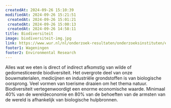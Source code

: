 ```yaml
---
createdAt: 2024-09-26 15:10:39
modifiedAt: 2024-09-26 15:21:51
 createdAt: 2024-09-26 15:01:21
 createdAt: 2024-09-26 15:00:13
 createdAt: 2024-09-26 14:58:11
title: Biodiversiteit
image: biodiversiteit-img.jpg
link: https://www.wur.nl/nl/onderzoek-resultaten/onderzoeksinstituten/environmental-research/programmas/biodiversiteit.htm
footer1: Wageningen
footer2: Environmental Research
---
```


Alles wat we eten is direct of indirect afkomstig van wilde of gedomesticeerde biodiversiteit. Het overgrote deel van onze bouwmaterialen, medicijnen en industriële grondstoffen is van biologische oorsprong. Veel vormen van toerisme draaien om het thema natuur. Biodiversiteit vertegenwoordigt een enorme economische waarde. Minimaal 40% van de wereldeconomie en 80% van de behoeften van de armsten van de wereld is afhankelijk van biologische hulpbronnen.
